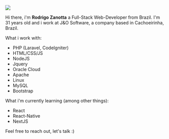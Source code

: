 ![](https://komarev.com/ghpvc/?username=zanotta)

Hi there, i'm **Rodrigo Zanotta** a Full-Stack Web-Developer from Brazil. I'm 31 years old and i work at J&O Software, a company based in Cachoeirinha, Brazil.

What i work with:
* PHP (Laravel, CodeIgniter)
* HTML/CSS/JS
* NodeJS
* Jquery 
* Oracle Cloud
* Apache
* Linux
* MySQL
* Bootstrap

What i'm currently learning (among other things):
* React
* React-Native
* NextJS

Feel free to reach out, let's talk :)

